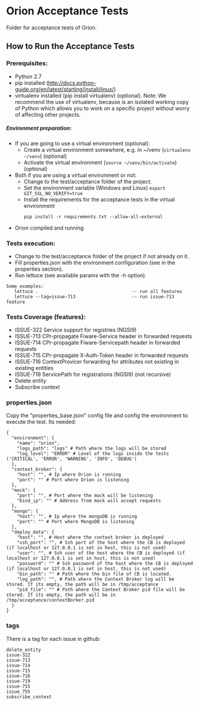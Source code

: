 # Orion Acceptance Tests

Folder for acceptance tests of Orion.

## How to Run the Acceptance Tests

### Prerequisites:

- Python 2.7
- pip installed (http://docs.python-guide.org/en/latest/starting/install/linux/)
- virtualenv installed (pip install virtualenv) (optional).
Note: We recommend the use of virtualenv, because is an isolated working copy of Python which allows you to work on a specific project without worry of affecting other projects.

##### Environment preparation:

- If you are going to use a virtual environment (optional):
  * Create a virtual environment somewhere, e.g. in ~/venv (`virtualenv ~/venv`) (optional)
  * Activate the virtual environment (`source ~/venv/bin/activate`) (optional)
- Both if you are using a virtual environment or not:
  * Change to the test/acceptance folder of the project.
  * Set the environment variable (Windows and Linux) `export GIT_SSL_NO_VERIFY=true`
  * Install the requirements for the acceptance tests in the virtual environment
     ```
     pip install -r requirements.txt --allow-all-external
     ```
- Orion compiled and running

### Tests execution:

- Change to the test/acceptance folder of the project if not already on it.
- Fill properties.json with the environment configuration (see in the properties section).
- Run lettuce (see available params with the -h option).

```
Some examples:
   lettuce .                                   -- run all features
   lettuce --tag=issue-713                     -- run issue-713 feature
```

### Tests Coverage (features):

- ISSUE-322 Service support for registries (NGSI9)
- ISSUE-713 CPr-propagate Fiware-Service header in forwarded requests
- ISSUE-714 CPr-propagate Fiware-Servicepath header in forwarded requests
- ISSUE-715 CPr-propagate X-Auth-Token header in forwarded requests
- ISSUE-716 ContextProvicer forwarding for attributes not existing in existing entities
- ISSUE-719 ServicePath for registrations (NGSI9) (not recursive)
- Delete entity
- Subscribe context

### properties.json

Copy the "properties_base.json" config file and config the environment to execute the test.
Its needed:
```
{
  "environment": {
    "name": "orion",
    "logs_path": "logs" # Path where the logs will be stored
    "log_level": "ERROR" # Level of the logs inside the tests ('CRITICAL', 'ERROR', 'WARNING', 'INFO', 'DEBUG')
  },
  "context_broker": {
    "host": "", # Ip where Orion is running
    "port": "" # Port where Orion is listening
  },
  "mock": {
    "port": "", # Port where the mock will be listening
    "bind_ip": "" # Address from mock will accept requests
  },
  "mongo": {
    "host": "", # Ip where the mongoDB is running
    "port": "" # Port where MongoDB is listening
  },
  "deploy_data": {
    "host": "", # Host where the context broker is deployed
    "ssh_port": "", # Ssh port of the host where the CB is deployed (if localhost or 127.0.0.1 is set in host, this is not used)
    "user": "", # Ssh user of the host where the CB is deployed (if localhost or 127.0.0.1 is set in host, this is not used)
    "password": "" # Ssh password of the host where the CB is deployed (if localhost or 127.0.0.1 is set in host, this is not used)
    "bin_path": "" # Path where the bin file of CB is located.
    "log_path": "", # Path where the Context Broker log will be stored. If its empty, the path will be in /tmp/acceptance
    "pid_file": "" # Path where the Context Broker pid file will be stored. If its empty, the path will be in /tmp/acceptance/contextBorker.pid
  }
}
```


### tags

There is a tag for each issue in github:

```
delete_entity
issue-322
issue-713
issue-714
issue-715
issue-716
issue-719
issue-755
issue_755
subscribe_context
```

